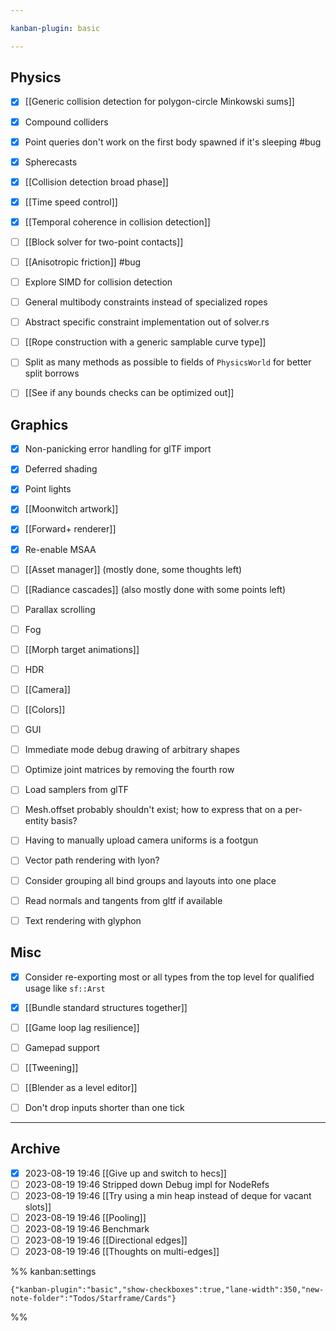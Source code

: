 ```yaml
---

kanban-plugin: basic

---
```


## Physics

- [x] [[Generic collision detection for polygon-circle Minkowski sums]]
- [x] Compound colliders
- [x] Point queries don't work on the first body spawned if it's sleeping #bug
- [x] Spherecasts
- [x] [[Collision detection broad phase]]
- [x] [[Time speed control]]
- [x] [[Temporal coherence in collision detection]]
- [ ] [[Block solver for two-point contacts]]
- [ ] [[Anisotropic friction]] #bug
- [ ] Explore SIMD for collision detection
- [ ] General multibody constraints instead of specialized ropes
- [ ] Abstract specific constraint implementation out of solver.rs
- [ ] [[Rope construction with a generic  samplable curve  type]]
- [ ] Split as many methods as possible to fields of `PhysicsWorld` for better split borrows
- [ ] [[See if any bounds checks can be optimized out]]


## Graphics

- [x] Non-panicking error handling for glTF import
- [x] Deferred shading
- [x] Point lights
- [x] [[Moonwitch artwork]]
- [x] [[Forward+ renderer]]
- [x] Re-enable MSAA
- [ ] [[Asset manager]] (mostly done, some thoughts left)
- [ ] [[Radiance cascades]] (also mostly done with some points left)
- [ ] Parallax scrolling
- [ ] Fog
- [ ] [[Morph target animations]]
- [ ] HDR
- [ ] [[Camera]]
- [ ] [[Colors]]
- [ ] GUI
- [ ] Immediate mode debug drawing of arbitrary shapes
- [ ] Optimize joint matrices by removing the fourth row
- [ ] Load samplers from glTF
- [ ] Mesh.offset probably shouldn't exist; how to express that on a per-entity basis?
- [ ] Having to manually upload camera uniforms is a footgun
- [ ] Vector path rendering with lyon?
- [ ] Consider grouping all bind groups and layouts into one place
- [ ] Read normals and tangents from gltf if available
- [ ] Text rendering with glyphon


## Misc

- [x] Consider re-exporting most or all types from the top level for qualified usage like `sf::Arst`
- [x] [[Bundle standard structures together]]
- [ ] [[Game loop lag resilience]]
- [ ] Gamepad support
- [ ] [[Tweening]]
- [ ] [[Blender as a level editor]]
- [ ] Don't drop inputs shorter than one tick


***

## Archive

- [x] 2023-08-19 19:46 [[Give up and switch to hecs]]
- [ ] 2023-08-19 19:46 Stripped down Debug impl for NodeRefs
- [ ] 2023-08-19 19:46 [[Try using a min heap instead of deque for vacant slots]]
- [ ] 2023-08-19 19:46 [[Pooling]]
- [ ] 2023-08-19 19:46 Benchmark
- [ ] 2023-08-19 19:46 [[Directional edges]]
- [ ] 2023-08-19 19:46 [[Thoughts on multi-edges]]

%% kanban:settings
```
{"kanban-plugin":"basic","show-checkboxes":true,"lane-width":350,"new-note-folder":"Todos/Starframe/Cards"}
```
%%